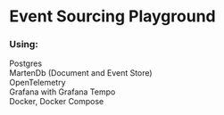 # Event Sourcing Playground
### Using:
Postgres\
MartenDb (Document and Event Store)\
OpenTelemetry\
Grafana with Grafana Tempo\
Docker, Docker Compose
